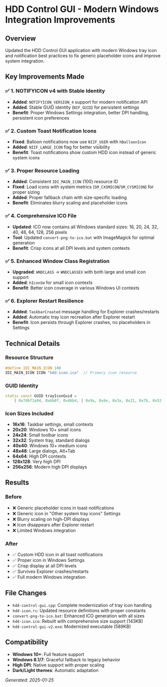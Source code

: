 # HDD Control GUI - Modern Windows Integration Improvements

## Overview
Updated the HDD Control GUI application with modern Windows tray icon and notification best practices to fix generic placeholder icons and improve system integration.

## Key Improvements Made

### ✅ 1. NOTIFYICON v4 with Stable Identity
- **Added**: `NOTIFYICON_VERSION_4` support for modern notification API
- **Added**: Stable GUID identity (`NIF_GUID`) for persistent settings
- **Benefit**: Proper Windows Settings integration, better DPI handling, persistent icon preferences

### ✅ 2. Custom Toast Notification Icons
- **Fixed**: Balloon notifications now use `NIIF_USER` with `hBalloonIcon`
- **Added**: `NIIF_LARGE_ICON` flag for better visibility
- **Benefit**: Toast notifications show custom HDD icon instead of generic system icons

### ✅ 3. Proper Resource Loading
- **Added**: Consistent `IDI_MAIN_ICON` (100) resource ID
- **Fixed**: Load icons with system metrics (`SM_CXSMICON`/`SM_CYSMICON`) for proper sizing
- **Added**: Proper fallback chain with size-specific loading
- **Benefit**: Eliminates blurry scaling and placeholder icons

### ✅ 4. Comprehensive ICO File
- **Updated**: ICO now contains all Windows standard sizes: 16, 20, 24, 32, 40, 48, 64, 128, 256 pixels
- **Tool**: Updated `convert-png-to-ico.bat` with ImageMagick for optimal generation
- **Benefit**: Crisp icons at all DPI levels and system contexts

### ✅ 5. Enhanced Window Class Registration
- **Upgraded**: `WNDCLASS` → `WNDCLASSEX` with both large and small icon support
- **Added**: `hIconSm` for small icon contexts
- **Benefit**: Better icon coverage in various Windows UI contexts

### ✅ 6. Explorer Restart Resilience
- **Added**: `TaskbarCreated` message handling for Explorer crashes/restarts
- **Added**: Automatic tray icon recreation after Explorer restart
- **Benefit**: Icon persists through Explorer crashes, no placeholders in Settings

## Technical Details

### Resource Structure
```cpp
#define IDI_MAIN_ICON 100
IDI_MAIN_ICON ICON "hdd-icon.ico"  // Primary icon resource
```

### GUID Identity
```cpp
static const GUID trayIconGuid = 
    { 0x7d6f1a94, 0x6b0f, 0x46b4, { 0x9a, 0x6e, 0x3a, 0x21, 0x7b, 0x52, 0x41, 0x12 } };
```

### Icon Sizes Included
- **16x16**: Taskbar settings, small contexts
- **20x20**: Windows 10+ small icons
- **24x24**: Small toolbar icons
- **32x32**: System tray, standard dialogs
- **40x40**: Windows 10+ medium icons  
- **48x48**: Large dialogs, Alt+Tab
- **64x64**: High DPI contexts
- **128x128**: Very high DPI
- **256x256**: Modern high DPI displays

## Results

### Before
- ❌ Generic placeholder icons in toast notifications
- ❌ Generic icon in "Other system tray icons" Settings
- ❌ Blurry scaling on high-DPI displays
- ❌ Icon disappears after Explorer restart
- ❌ Limited Windows integration

### After  
- ✅ Custom HDD icon in all toast notifications
- ✅ Proper icon in Windows Settings
- ✅ Crisp display at all DPI levels
- ✅ Survives Explorer crashes/restarts
- ✅ Full modern Windows integration

## File Changes
- `hdd-control-gui.cpp`: Complete modernization of tray icon handling
- `hdd-icon.rc`: Updated resource definitions with proper constants
- `convert-png-to-ico.bat`: Enhanced ICO generation with all sizes
- `hdd-icon.ico`: Rebuilt with comprehensive size support (143KB)
- `hdd-control-gui-v2.exe`: Modernized executable (589KB)

## Compatibility
- **Windows 10+**: Full feature support
- **Windows 8.1/7**: Graceful fallback to legacy behavior
- **High DPI**: Native support with proper scaling
- **Dark/Light themes**: Automatic adaptation

*Generated: 2025-01-25*